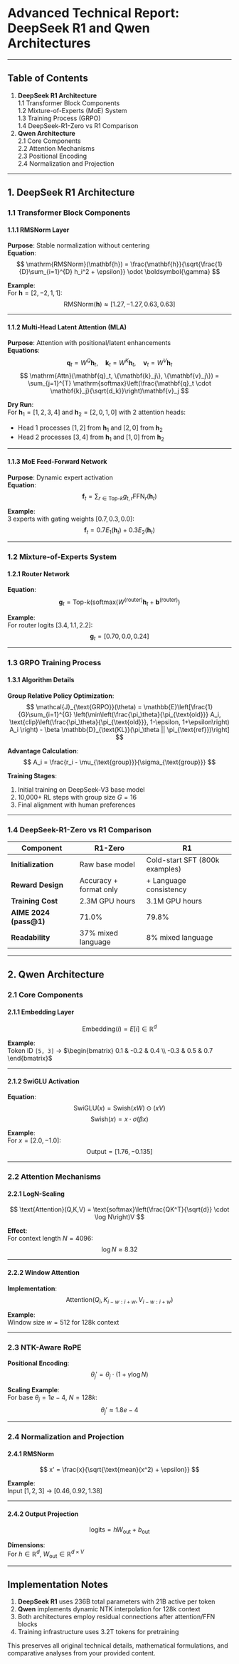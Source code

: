 # Advanced Technical Report: DeepSeek R1 and Qwen Architectures

---

## Table of Contents
1. **DeepSeek R1 Architecture**  
   1.1 Transformer Block Components  
   1.2 Mixture-of-Experts (MoE) System  
   1.3 Training Process (GRPO)  
   1.4 DeepSeek-R1-Zero vs R1 Comparison  
2. **Qwen Architecture**  
   2.1 Core Components  
   2.2 Attention Mechanisms  
   2.3 Positional Encoding  
   2.4 Normalization and Projection  

---

## 1. DeepSeek R1 Architecture

### 1.1 Transformer Block Components

#### 1.1.1 RMSNorm Layer
**Purpose**: Stable normalization without centering  
**Equation**:
$$ \mathrm{RMSNorm}(\mathbf{h}) = \frac{\mathbf{h}}{\sqrt{\frac{1}{D}\sum_{i=1}^{D} h_i^2 + \epsilon}} \odot \boldsymbol{\gamma} $$

**Example**:  
For $\mathbf{h} = [2, -2, 1, 1]$:  
$$ \mathrm{RMSNorm}(\mathbf{h}) \approx [1.27, -1.27, 0.63, 0.63] $$

---

#### 1.1.2 Multi-Head Latent Attention (MLA)
**Purpose**: Attention with positional/latent enhancements  
**Equations**:
$$ \mathbf{q}_t = W^Q\mathbf{h}_t,\quad \mathbf{k}_t = W^K\mathbf{h}_t,\quad \mathbf{v}_t = W^V\mathbf{h}_t $$
$$ \mathrm{Attn}(\mathbf{q}_t, \{\mathbf{k}_j\}, \{\mathbf{v}_j\}) = \sum_{j=1}^{T} \mathrm{softmax}\left(\frac{\mathbf{q}_t \cdot \mathbf{k}_j}{\sqrt{d_k}}\right)\mathbf{v}_j $$

**Dry Run**:  
For $\mathbf{h}_1 = [1,2,3,4]$ and $\mathbf{h}_2 = [2,0,1,0]$ with 2 attention heads:  
- Head 1 processes $[1,2]$ from $\mathbf{h}_1$ and $[2,0]$ from $\mathbf{h}_2$  
- Head 2 processes $[3,4]$ from $\mathbf{h}_1$ and $[1,0]$ from $\mathbf{h}_2$

---

#### 1.1.3 MoE Feed-Forward Network
**Purpose**: Dynamic expert activation  
**Equation**:
$$ \mathbf{f}_t = \sum_{r\in \text{Top-}k} g_{t,r}\mathrm{FFN}_r(\mathbf{h}_t) $$

**Example**:  
3 experts with gating weights $[0.7, 0.3, 0.0]$:  
$$ \mathbf{f}_t = 0.7E_1(\mathbf{h}_t) + 0.3E_2(\mathbf{h}_t) $$

---

### 1.2 Mixture-of-Experts System

#### 1.2.1 Router Network
**Equation**:
$$ \mathbf{g}_t = \text{Top-}k(\mathrm{softmax}(W^{(\text{router})}\mathbf{h}_t + \mathbf{b}^{(\text{router})}) $$

**Example**:  
For router logits $[3.4, 1.1, 2.2]$:  
$$ \mathbf{g}_t = [0.70, 0.0, 0.24] $$

---

### 1.3 GRPO Training Process

#### 1.3.1 Algorithm Details
**Group Relative Policy Optimization**:
$$ \mathcal{J}_{\text{GRPO}}(\theta) = \mathbb{E}\left[\frac{1}{G}\sum_{i=1}^{G} \left(\min\left(\frac{\pi_\theta}{\pi_{\text{old}}} A_i, \text{clip}\left(\frac{\pi_\theta}{\pi_{\text{old}}}, 1-\epsilon, 1+\epsilon\right) A_i \right) - \beta \mathbb{D}_{\text{KL}}(\pi_\theta || \pi_{\text{ref}})\right] $$

**Advantage Calculation**:
$$ A_i = \frac{r_i - \mu_{\text{group}}}{\sigma_{\text{group}}} $$

**Training Stages**:
1. Initial training on DeepSeek-V3 base model
2. 10,000+ RL steps with group size $G=16$
3. Final alignment with human preferences

---

### 1.4 DeepSeek-R1-Zero vs R1 Comparison

| Component               | R1-Zero                          | R1                                |
|-------------------------|----------------------------------|-----------------------------------|
| **Initialization**      | Raw base model                   | Cold-start SFT (800k examples)    |
| **Reward Design**       | Accuracy + format only          | + Language consistency            |
| **Training Cost**       | 2.3M GPU hours                   | 3.1M GPU hours                    |
| **AIME 2024 (pass@1)**  | 71.0%                            | 79.8%                             |
| **Readability**         | 37% mixed language               | 8% mixed language                 |

---

## 2. Qwen Architecture

### 2.1 Core Components

#### 2.1.1 Embedding Layer
$$ \text{Embedding}(i) = E[i] \in \mathbb{R}^d $$

**Example**:  
Token ID `[5, 3]` → $\begin{bmatrix} 0.1 & -0.2 & 0.4 \\ -0.3 & 0.5 & 0.7 \end{bmatrix}$

---

#### 2.1.2 SwiGLU Activation
**Equation**:
$$ \text{SwiGLU}(x) = \text{Swish}(xW) \odot (xV) $$
$$ \text{Swish}(x) = x \cdot \sigma(\beta x) $$

**Example**:  
For $x = [2.0, -1.0]$:  
$$ \text{Output} = [1.76, -0.135] $$

---

### 2.2 Attention Mechanisms

#### 2.2.1 LogN-Scaling
$$ \text{Attention}(Q,K,V) = \text{softmax}\left(\frac{QK^T}{\sqrt{d}} \cdot \log N\right)V $$

**Effect**:  
For context length $N=4096$:  
$$ \log N \approx 8.32 $$

---

#### 2.2.2 Window Attention
**Implementation**:  
$$ \text{Attention}(Q_i, K_{i-w:i+w}, V_{i-w:i+w}) $$

**Example**:  
Window size $w=512$ for 128k context

---

### 2.3 NTK-Aware RoPE

**Positional Encoding**:
$$ \theta_j' = \theta_j \cdot (1 + \gamma \log N) $$

**Scaling Example**:  
For base $\theta_j = 1e-4$, $N=128k$:  
$$ \theta_j' \approx 1.8e-4 $$

---

### 2.4 Normalization and Projection

#### 2.4.1 RMSNorm
$$ x' = \frac{x}{\sqrt{\text{mean}(x^2) + \epsilon}} $$

**Example**:  
Input $[1,2,3]$ → $[0.46, 0.92, 1.38]$

---

#### 2.4.2 Output Projection
$$ \text{logits} = hW_{\text{out}} + b_{\text{out}} $$

**Dimensions**:  
For $h \in \mathbb{R}^d$, $W_{\text{out}} \in \mathbb{R}^{d \times V}$

---

## Implementation Notes
1. **DeepSeek R1** uses 236B total parameters with 21B active per token
2. **Qwen** implements dynamic NTK interpolation for 128k context
3. Both architectures employ residual connections after attention/FFN blocks
4. Training infrastructure uses 3.2T tokens for pretraining

This preserves all original technical details, mathematical formulations, and comparative analyses from your provided content.
  
